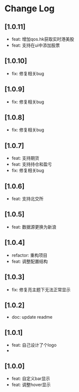 # Change Log

## [1.0.11]

- feat: 增加qos.hk获取实时港美股
- feat: 支持在ui中添加股票

## [1.0.10]

- fix: 修复相关bug

## [1.0.9]

- fix: 修复相关bug
## [1.0.8]

- fix: 修复相关bug

## [1.0.7]

- feat: 支持期货
- feat: 支持持仓和盈亏
- fix: 修复相关bug

## [1.0.6]

- feat: 支持北交所

## [1.0.5]

- feat: 数据源更换为新浪

## [1.0.4]

- refactor: 重构项目
- feat: 调整配置结构

## [1.0.3]

- fix: 修复亮主题下无法正常显示

## [1.0.2]

- doc: update readme

## [1.0.1]

- feat: 自己设计了个logo
- 
## [1.0.0]

- feat: 自定义bar显示
- feat: 调整hover显示
